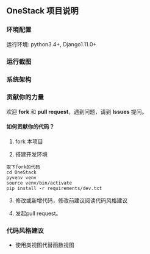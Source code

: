 ## OneStack 项目说明

### 环境配置

运行环境: python3.4+, Django1.11.0+

### 运行截图

### 系统架构

### 贡献你的力量

欢迎 **fork** 和 **pull request**，遇到问题，请到 **Issues** 提问。

#### 如何贡献你的代码？

1. fork 本项目


2. 搭建开发环境

```shell
取下fork的代码
cd OneStack
pyvenv venv
source venv/bin/activate
pip install -r requirements/dev.txt
```
3. 修改或新增代码，修改前建议阅读代码风格建议

4. 发起pull request。


### 代码风格建议

- 使用类视图代替函数视图
